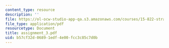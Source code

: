 ```yaml
---
content_type: resource
description: ''
file: https://ol-ocw-studio-app-qa.s3.amazonaws.com/courses/15-822-strategic-marketing-measurement-fall-2002/b57cf32d06891edf4e00fcc3c85c7d0b_assignment_3.pdf
file_type: application/pdf
resourcetype: Document
title: assignment_3.pdf
uid: b57cf32d-0689-1edf-4e00-fcc3c85c7d0b
---
```

